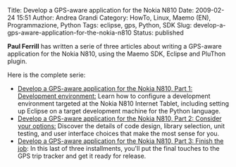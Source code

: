 Title: Develop a GPS-aware application for the Nokia N810
Date: 2009-02-24 15:51
Author: Andrea Grandi
Category: HowTo, Linux, Maemo (EN), Programmazione, Python
Tags: eclipse, gps, Python, SDK
Slug: develop-a-gps-aware-application-for-the-nokia-n810
Status: published

**Paul Ferrill** has written a serie of three articles about writing a
GPS-aware application for the Nokia N810, using the Maemo SDK, Eclipse
and PluThon plugin.

Here is the complete serie:

- [Develop a GPS-aware application for the Nokia N810, Part 1: Development environment:](http://www.ibm.com/developerworks/linux/library/l-gps-nokia1/index.html?S_TACT=105AGX03&S_CMP=EDU)
    Learn how to configure a development environment targeted at the
    Nokia N810 Internet Tablet, including setting up Eclipse on a target
    development machine for the Python language.
- [Develop a GPS-aware application for the Nokia N810, Part 2: Consider your options:](http://www.ibm.com/developerworks/linux/library/l-gps-nokia2/index.html?S_TACT=105AGX03&S_CMP=EDU)
    Discover the details of code design, library selection, unit
    testing, and user interface choices that make the most sense for
    you.[](http://www.ibm.com/developerworks/linux/library/l-gps-nokia2/index.html?S_TACT=105AGX03&S_CMP=EDU)
- [Develop a GPS-aware application for the Nokia N810, Part 3: Finish the job](http://www.ibm.com/developerworks/linux/library/l-gps-nokia3/index.html?S_TACT=105AGX03&S_CMP=EDU):
    In this last of three installments, you'll put the final touches to
    the GPS trip tracker and get it ready for release.
